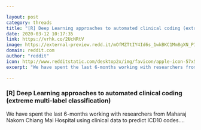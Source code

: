 ```yaml
---

layout: post
category: threads
title: "[R] Deep Learning approaches to automated clinical coding (extreme multi-label classification)"
date: 2020-03-12 10:17:35
link: https://vrhk.co/2UcNRtV
image: https://external-preview.redd.it/mOfMZTtIY4Id6s_1wkBKC1Mm8gXN_P1PKk5VyR18rlI.jpg?width=1076&height=524&auto=webp&crop=1076:524,smart&s=766cdbd213b28106943ac611a238f7e2257475a5
domain: reddit.com
author: "reddit"
icon: http://www.redditstatic.com/desktop2x/img/favicon/apple-icon-57x57.png
excerpt: "We have spent the last 6-months working with researchers from Maharaj Nakorn Chiang Mai Hospital using clinical data to predict ICD10 codes...."

---
```


### [R] Deep Learning approaches to automated clinical coding (extreme multi-label classification)

We have spent the last 6-months working with researchers from Maharaj Nakorn Chiang Mai Hospital using clinical data to predict ICD10 codes....